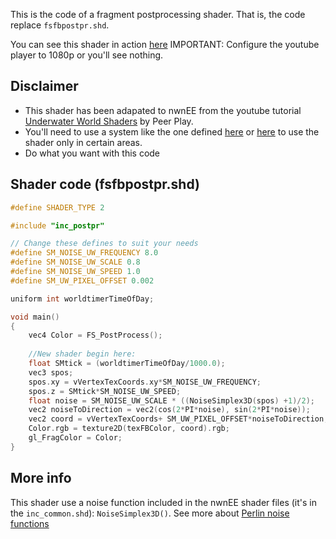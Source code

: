 This is the code of a fragment postprocessing shader. That is, the code replace `fsfbpostpr.shd`. 

You can see this shader in action [here](https://www.youtube.com/watch?v=sLSG2CjMuFA) IMPORTANT: Configure the youtube player to 1080p or you'll see nothing.

## Disclaimer

* This shader has been adapated to nwnEE from the youtube tutorial [Underwater World Shaders](https://www.youtube.com/watch?v=v15C8SbTTac&list=PL3POsQzaCw51Cvlnery3cIabH-YqQtMpa) by Peer Play.
* You'll need to use a system like the one defined [here](https://nwn.wiki/display/NWN1/Shaders+and+Area+Flags) or [here](https://nwn.wiki/display/NWN1/Per+player+shaders) to use the shader only in certain areas. 
* Do what you want with this code

## Shader code (fsfbpostpr.shd)
```C
#define SHADER_TYPE 2

#include "inc_postpr"

// Change these defines to suit your needs
#define SM_NOISE_UW_FREQUENCY 8.0
#define SM_NOISE_UW_SCALE 0.8
#define SM_NOISE_UW_SPEED 1.0
#define SM_UW_PIXEL_OFFSET 0.002

uniform int worldtimerTimeOfDay;

void main()
{
    vec4 Color = FS_PostProcess();
    
    //New shader begin here:
    float SMtick = (worldtimerTimeOfDay/1000.0);
    vec3 spos;
    spos.xy = vVertexTexCoords.xy*SM_NOISE_UW_FREQUENCY;
    spos.z = SMtick*SM_NOISE_UW_SPEED;
    float noise = SM_NOISE_UW_SCALE * ((NoiseSimplex3D(spos) +1)/2);
    vec2 noiseToDirection = vec2(cos(2*PI*noise), sin(2*PI*noise));
    vec2 coord = vVertexTexCoords+ SM_UW_PIXEL_OFFSET*noiseToDirection; 
    Color.rgb = texture2D(texFBColor, coord).rgb;
    gl_FragColor = Color;
}
```
## More info
This shader use a noise function included in the nwnEE shader files (it's in the `inc_common.shd`): `NoiseSimplex3D()`. See more about [Perlin noise functions](https://www.youtube.com/watch?v=Qf4dIN99e2w&list=PLRqwX-V7Uu6bgPNQAdxQZpJuJCjeOr7VD)
